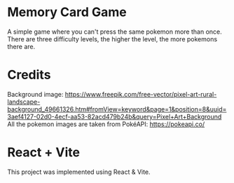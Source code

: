# Memory Card Game
A simple game where you can't press the same pokemon more than once. There are three difficulty levels, the higher the level, the more pokemons there are.

# Credits
Background image: https://www.freepik.com/free-vector/pixel-art-rural-landscape-background_49661326.htm#fromView=keyword&page=1&position=8&uuid=3aef4127-02d0-4ecf-aa53-82acd479b24b&query=Pixel+Art+Background
<br>
All the pokemon images are taken from PokéAPI: https://pokeapi.co/

# React + Vite

This project was implemented using React & Vite.
